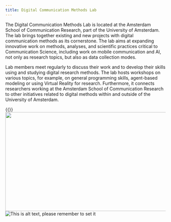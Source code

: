 ```yaml
---
title: Digital Communication Methods Lab 
---
```


The Digital Communication Methods Lab is located at the Amsterdam School of Communication Research, part of the University of Amsterdam. The lab brings together existing and new projects with digital communication methods as its cornerstone. The lab aims at expanding innovative work on methods, analyses, and scientific practices critical to Communication Science, including work on mobile communication and AI, not only as research topics, but also as data collection modes.

Lab members meet regularly to discuss their work and to develop their skills using and studying digital research methods. The lab hosts workshops on various topics, for example, on general programming skills, agent-based modeling or using Virtual Reality for research. Furthermore, it connects researchers working at the Amsterdam School of Communication Research to other initiatives related to digital methods within and outside of the University of Amsterdam.


{{<img style="float: right;" width="944" height="310" src="https://digicomlab.github.io/profile_pic/lab.jpg">}}


![This is alt text, please remember to set it](https://octodex.github.com/images/minion.png)